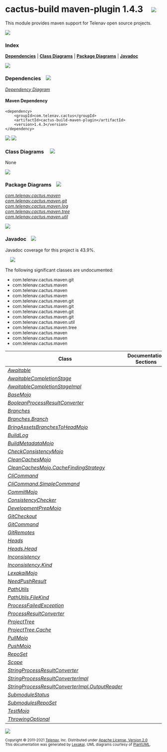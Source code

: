 [//]: # (start-user-text)



[//]: # (end-user-text)

# cactus-build maven-plugin 1.4.3 &nbsp;&nbsp; <img src="https://telenav.github.io/telenav-assets/images/icons//gears-32.png" srcset="https://telenav.github.io/telenav-assets/images/icons//gears-32-2x.png 2x"/>

This module provides maven support for Telenav open source projects.

<img src="https://telenav.github.io/telenav-assets/images/icons/horizontal-line-512.png" srcset="https://telenav.github.io/telenav-assets/images/separators/horizontal-line-512-2x.png 2x"/>

### Index



[**Dependencies**](#dependencies) | [**Class Diagrams**](#class-diagrams) | [**Package Diagrams**](#package-diagrams) | [**Javadoc**](#javadoc)

<img src="https://telenav.github.io/telenav-assets/images/icons/horizontal-line-512.png" srcset="https://telenav.github.io/telenav-assets/images/separators/horizontal-line-512-2x.png 2x"/>

### Dependencies <a name="dependencies"></a> &nbsp;&nbsp; <img src="https://telenav.github.io/telenav-assets/images/icons/dependencies-32.png" srcset="https://telenav.github.io/telenav-assets/images/icons/dependencies-32-2x.png 2x"/>

[*Dependency Diagram*](https://telenav.github.io/cactus-build-assets/1.4.3/lexakai/cactus-build/maven-plugin/documentation/diagrams/dependencies.svg)

#### Maven Dependency

    <dependency>
        <groupId>com.telenav.cactus</groupId>
        <artifactId>cactus-build-maven-plugin</artifactId>
        <version>1.4.3</version>
    </dependency>

<img src="https://telenav.github.io/telenav-assets/images/icons/horizontal-line-128.png" srcset="https://telenav.github.io/telenav-assets/images/separators/horizontal-line-128-2x.png 2x"/>

[//]: # (start-user-text)



[//]: # (end-user-text)

<img src="https://telenav.github.io/telenav-assets/images/icons/horizontal-line-128.png" srcset="https://telenav.github.io/telenav-assets/images/separators/horizontal-line-128-2x.png 2x"/>

### Class Diagrams <a name="class-diagrams"></a> &nbsp; &nbsp; <img src="https://telenav.github.io/telenav-assets/images/icons/diagram-40.png" srcset="https://telenav.github.io/telenav-assets/images/icons/diagram-40-2x.png 2x"/>

None

<img src="https://telenav.github.io/telenav-assets/images/icons/horizontal-line-128.png" srcset="https://telenav.github.io/telenav-assets/images/separators/horizontal-line-128-2x.png 2x"/>

### Package Diagrams <a name="package-diagrams"></a> &nbsp;&nbsp; <img src="https://telenav.github.io/telenav-assets/images/icons/box-32.png" srcset="https://telenav.github.io/telenav-assets/images/icons/box-32-2x.png 2x"/>

[*com.telenav.cactus.maven*](https://telenav.github.io/cactus-build-assets/1.4.3/lexakai/cactus-build/maven-plugin/documentation/diagrams/com.telenav.cactus.maven.svg)  
[*com.telenav.cactus.maven.git*](https://telenav.github.io/cactus-build-assets/1.4.3/lexakai/cactus-build/maven-plugin/documentation/diagrams/com.telenav.cactus.maven.git.svg)  
[*com.telenav.cactus.maven.log*](https://telenav.github.io/cactus-build-assets/1.4.3/lexakai/cactus-build/maven-plugin/documentation/diagrams/com.telenav.cactus.maven.log.svg)  
[*com.telenav.cactus.maven.tree*](https://telenav.github.io/cactus-build-assets/1.4.3/lexakai/cactus-build/maven-plugin/documentation/diagrams/com.telenav.cactus.maven.tree.svg)  
[*com.telenav.cactus.maven.util*](https://telenav.github.io/cactus-build-assets/1.4.3/lexakai/cactus-build/maven-plugin/documentation/diagrams/com.telenav.cactus.maven.util.svg)

<img src="https://telenav.github.io/telenav-assets/images/icons/horizontal-line-128.png" srcset="https://telenav.github.io/telenav-assets/images/separators/horizontal-line-128-2x.png 2x"/>

### Javadoc <a name="javadoc"></a> &nbsp;&nbsp; <img src="https://telenav.github.io/telenav-assets/images/icons/books-24.png" srcset="https://telenav.github.io/telenav-assets/images/icons/books-24-2x.png 2x"/>

Javadoc coverage for this project is 43.9%.  
  
&nbsp; &nbsp; <img src="https://telenav.github.io/telenav-assets/meter-40-96.png" srcset="https://telenav.github.io/telenav-assets/meter-40-96-2x.png 2x"/>


The following significant classes are undocumented:  

- com.telenav.cactus.maven.git  
- com.telenav.cactus.maven  
- com.telenav.cactus.maven  
- com.telenav.cactus.maven  
- com.telenav.cactus.maven.git  
- com.telenav.cactus.maven.git  
- com.telenav.cactus.maven.git  
- com.telenav.cactus.maven.git  
- com.telenav.cactus.maven.util  
- com.telenav.cactus.maven.tree  
- com.telenav.cactus.maven  
- com.telenav.cactus.maven  
- com.telenav.cactus.maven

| Class | Documentation Sections |
|---|---|
| [*Awaitable*](https://telenav.github.io/cactus-build-assets/1.4.3/javadoc/cactus-build/cactus.build.maven.plugin////////////////////////////////////////.html) |  |  
| [*AwaitableCompletionStage*](https://telenav.github.io/cactus-build-assets/1.4.3/javadoc/cactus-build/cactus.build.maven.plugin///////////////////////////////////////////////////////.html) |  |  
| [*AwaitableCompletionStageImpl*](https://telenav.github.io/cactus-build-assets/1.4.3/javadoc/cactus-build/cactus.build.maven.plugin///////////////////////////////////////////////////////////.html) |  |  
| [*BaseMojo*](https://telenav.github.io/cactus-build-assets/1.4.3/javadoc/cactus-build/cactus.build.maven.plugin//////////////////////////////////.html) |  |  
| [*BooleanProcessResultConverter*](https://telenav.github.io/cactus-build-assets/1.4.3/javadoc/cactus-build/cactus.build.maven.plugin////////////////////////////////////////////////////////////.html) |  |  
| [*Branches*](https://telenav.github.io/cactus-build-assets/1.4.3/javadoc/cactus-build/cactus.build.maven.plugin//////////////////////////////////////.html) |  |  
| [*Branches.Branch*](https://telenav.github.io/cactus-build-assets/1.4.3/javadoc/cactus-build/cactus.build.maven.plugin/////////////////////////////////////////////.html) |  |  
| [*BringAssetsBranchesToHeadMojo*](https://telenav.github.io/cactus-build-assets/1.4.3/javadoc/cactus-build/cactus.build.maven.plugin///////////////////////////////////////////////////////.html) |  |  
| [*BuildLog*](https://telenav.github.io/cactus-build-assets/1.4.3/javadoc/cactus-build/cactus.build.maven.plugin//////////////////////////////////////.html) |  |  
| [*BuildMetadataMojo*](https://telenav.github.io/cactus-build-assets/1.4.3/javadoc/cactus-build/cactus.build.maven.plugin///////////////////////////////////////////.html) |  |  
| [*CheckConsistencyMojo*](https://telenav.github.io/cactus-build-assets/1.4.3/javadoc/cactus-build/cactus.build.maven.plugin//////////////////////////////////////////////.html) |  |  
| [*CleanCachesMojo*](https://telenav.github.io/cactus-build-assets/1.4.3/javadoc/cactus-build/cactus.build.maven.plugin/////////////////////////////////////////.html) |  |  
| [*CleanCachesMojo.CacheFindingStrategy*](https://telenav.github.io/cactus-build-assets/1.4.3/javadoc/cactus-build/cactus.build.maven.plugin//////////////////////////////////////////////////////////////.html) |  |  
| [*CliCommand*](https://telenav.github.io/cactus-build-assets/1.4.3/javadoc/cactus-build/cactus.build.maven.plugin/////////////////////////////////////////.html) |  |  
| [*CliCommand.SimpleCommand*](https://telenav.github.io/cactus-build-assets/1.4.3/javadoc/cactus-build/cactus.build.maven.plugin///////////////////////////////////////////////////////.html) |  |  
| [*CommitMojo*](https://telenav.github.io/cactus-build-assets/1.4.3/javadoc/cactus-build/cactus.build.maven.plugin////////////////////////////////////.html) |  |  
| [*ConsistencyChecker*](https://telenav.github.io/cactus-build-assets/1.4.3/javadoc/cactus-build/cactus.build.maven.plugin/////////////////////////////////////////////////.html) |  |  
| [*DevelopmentPrepMojo*](https://telenav.github.io/cactus-build-assets/1.4.3/javadoc/cactus-build/cactus.build.maven.plugin/////////////////////////////////////////////.html) |  |  
| [*GitCheckout*](https://telenav.github.io/cactus-build-assets/1.4.3/javadoc/cactus-build/cactus.build.maven.plugin/////////////////////////////////////////.html) |  |  
| [*GitCommand*](https://telenav.github.io/cactus-build-assets/1.4.3/javadoc/cactus-build/cactus.build.maven.plugin////////////////////////////////////////.html) |  |  
| [*GitRemotes*](https://telenav.github.io/cactus-build-assets/1.4.3/javadoc/cactus-build/cactus.build.maven.plugin////////////////////////////////////////.html) |  |  
| [*Heads*](https://telenav.github.io/cactus-build-assets/1.4.3/javadoc/cactus-build/cactus.build.maven.plugin///////////////////////////////////.html) |  |  
| [*Heads.Head*](https://telenav.github.io/cactus-build-assets/1.4.3/javadoc/cactus-build/cactus.build.maven.plugin////////////////////////////////////////.html) |  |  
| [*Inconsistency*](https://telenav.github.io/cactus-build-assets/1.4.3/javadoc/cactus-build/cactus.build.maven.plugin////////////////////////////////////////////.html) |  |  
| [*Inconsistency.Kind*](https://telenav.github.io/cactus-build-assets/1.4.3/javadoc/cactus-build/cactus.build.maven.plugin/////////////////////////////////////////////////.html) |  |  
| [*LexakaiMojo*](https://telenav.github.io/cactus-build-assets/1.4.3/javadoc/cactus-build/cactus.build.maven.plugin/////////////////////////////////////.html) |  |  
| [*NeedPushResult*](https://telenav.github.io/cactus-build-assets/1.4.3/javadoc/cactus-build/cactus.build.maven.plugin////////////////////////////////////////////.html) |  |  
| [*PathUtils*](https://telenav.github.io/cactus-build-assets/1.4.3/javadoc/cactus-build/cactus.build.maven.plugin////////////////////////////////////////.html) |  |  
| [*PathUtils.FileKind*](https://telenav.github.io/cactus-build-assets/1.4.3/javadoc/cactus-build/cactus.build.maven.plugin/////////////////////////////////////////////////.html) |  |  
| [*ProcessFailedException*](https://telenav.github.io/cactus-build-assets/1.4.3/javadoc/cactus-build/cactus.build.maven.plugin/////////////////////////////////////////////////////.html) |  |  
| [*ProcessResultConverter*](https://telenav.github.io/cactus-build-assets/1.4.3/javadoc/cactus-build/cactus.build.maven.plugin/////////////////////////////////////////////////////.html) |  |  
| [*ProjectTree*](https://telenav.github.io/cactus-build-assets/1.4.3/javadoc/cactus-build/cactus.build.maven.plugin//////////////////////////////////////////.html) |  |  
| [*ProjectTree.Cache*](https://telenav.github.io/cactus-build-assets/1.4.3/javadoc/cactus-build/cactus.build.maven.plugin////////////////////////////////////////////////.html) |  |  
| [*PullMojo*](https://telenav.github.io/cactus-build-assets/1.4.3/javadoc/cactus-build/cactus.build.maven.plugin//////////////////////////////////.html) |  |  
| [*PushMojo*](https://telenav.github.io/cactus-build-assets/1.4.3/javadoc/cactus-build/cactus.build.maven.plugin//////////////////////////////////.html) |  |  
| [*RepoSet*](https://telenav.github.io/cactus-build-assets/1.4.3/javadoc/cactus-build/cactus.build.maven.plugin/////////////////////////////////////.html) |  |  
| [*Scope*](https://telenav.github.io/cactus-build-assets/1.4.3/javadoc/cactus-build/cactus.build.maven.plugin///////////////////////////////.html) |  |  
| [*StringProcessResultConverter*](https://telenav.github.io/cactus-build-assets/1.4.3/javadoc/cactus-build/cactus.build.maven.plugin///////////////////////////////////////////////////////////.html) |  |  
| [*StringProcessResultConverterImpl*](https://telenav.github.io/cactus-build-assets/1.4.3/javadoc/cactus-build/cactus.build.maven.plugin///////////////////////////////////////////////////////////////.html) |  |  
| [*StringProcessResultConverterImpl.OutputReader*](https://telenav.github.io/cactus-build-assets/1.4.3/javadoc/cactus-build/cactus.build.maven.plugin////////////////////////////////////////////////////////////////////////////.html) |  |  
| [*SubmoduleStatus*](https://telenav.github.io/cactus-build-assets/1.4.3/javadoc/cactus-build/cactus.build.maven.plugin/////////////////////////////////////////////.html) |  |  
| [*SubmodulesRepoSet*](https://telenav.github.io/cactus-build-assets/1.4.3/javadoc/cactus-build/cactus.build.maven.plugin///////////////////////////////////////////////.html) |  |  
| [*TestMojo*](https://telenav.github.io/cactus-build-assets/1.4.3/javadoc/cactus-build/cactus.build.maven.plugin//////////////////////////////////.html) |  |  
| [*ThrowingOptional*](https://telenav.github.io/cactus-build-assets/1.4.3/javadoc/cactus-build/cactus.build.maven.plugin///////////////////////////////////////////////.html) |  |  

[//]: # (start-user-text)



[//]: # (end-user-text)

<img src="https://telenav.github.io/telenav-assets/images/icons/horizontal-line-512.png" srcset="https://telenav.github.io/telenav-assets/images/separators/horizontal-line-512-2x.png 2x"/>

<sub>Copyright &#169; 2011-2021 [Telenav](https://telenav.com), Inc. Distributed under [Apache License, Version 2.0](LICENSE)</sub>  
<sub>This documentation was generated by [Lexakai](https://lexakai.org). UML diagrams courtesy of [PlantUML](https://plantuml.com).</sub>
